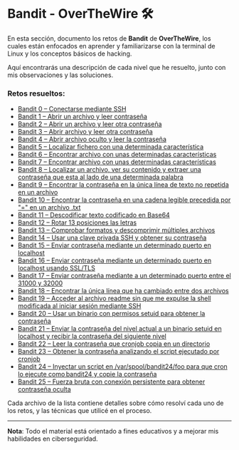 # Bandit - OverTheWire 🛠️

En esta sección, documento los retos de **Bandit** de **OverTheWire**, los cuales están enfocados en aprender y familiarizarse con la terminal de Linux y los conceptos básicos de hacking.

Aquí encontrarás una descripción de cada nivel que he resuelto, junto con mis observaciones y las soluciones.

### Retos resueltos:

- [Bandit 0 – Conectarse mediante SSH](./Bandit00.md)
- [Bandit 1 – Abrir un archivo y leer contraseña](./Bandit01.md)
- [Bandit 2 – Abrir un archivo y leer otra contraseña](./Bandit02.md)
- [Bandit 3 – Abrir archivo y leer otra contraseña](./Bandit03.md)
- [Bandit 4 – Abrir archivo oculto y leer la contraseña](./Bandit04.md)
- [Bandit 5 – Localizar fichero con una determinada característica](./Bandit05.md)
- [Bandit 6 – Encontrar archivo con unas determinadas características](./Bandit06.md)
- [Bandit 7 – Encontrar archivo con unas determinadas características](./Bandit07.md)
- [Bandit 8 – Localizar un archivo, ver su contenido y extraer una contraseña que esta al lado de una determinada palabra](./Bandit08.md)
- [Bandit 9 – Encontrar la contraseña en la única línea de texto no repetida en un archivo](./Bandit09.md)
- [Bandit 10 – Encontrar la contraseña en una cadena legible precedida por "=" en un archivo .txt](./Bandit10.md)
- [Bandit 11 – Descodificar texto codificado en Base64](./Bandit11.md)
- [Bandit 12 – Rotar 13 posiciones las letras](./Bandit12.md)
- [Bandit 13 – Comprobar formatos y descomprimir múltiples archivos](./Bandit13.md)
- [Bandit 14 – Usar una clave privada SSH y obtener su contraseña](./Bandit14.md)
- [Bandit 15 – Enviar contraseña mediante un determinado puerto en localhost](./Bandit15.md)
- [Bandit 16 – Enviar contraseña mediante un determinado puerto en localhost usando SSL/TLS](./Bandit16.md)
- [Bandit 17 – Enviar contraseña mediante a un determinado puerto entre el 31000 y 32000](./Bandit17.md)
- [Bandit 18 – Encontrar la única línea que ha cambiado entre dos archivos](./Bandit18.md)
- [Bandit 19 – Acceder al archivo readme sin que me expulse la shell modificada al iniciar sesión mediante SSH](./Bandit19.md)
- [Bandit 20 – Usar un binario con permisos setuid para obtener la contraseña](./Bandit20.md)
- [Bandit 21 – Enviar la contraseña del nivel actual a un binario setuid en localhost y recibir la contraseña del siguiente nivel](./Bandit21.md)
- [Bandit 22 – Leer la contraseña que cronjob copia en un directorio](./Bandit22.md)
- [Bandit 23 – Obtener la contraseña analizando el script ejecutado por cronjob](./Bandit23.md)
- [Bandit 24 – Inyectar un script en /var/spool/bandit24/foo para que cron lo ejecute como bandit24 y copie la contraseña](./Bandit24.md)
- [Bandit 25 – Fuerza bruta con conexión persistente para obtener contraseña oculta](./Bandit25.md)

Cada archivo de la lista contiene detalles sobre cómo resolví cada uno de los retos, y las técnicas que utilicé en el proceso.

---

**Nota**: Todo el material está orientado a fines educativos y a mejorar mis habilidades en ciberseguridad.